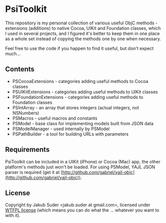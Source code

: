 # PsiToolkit

This repository is my personal collection of various useful ObjC methods - extensions (additions) to native Cocoa,
UIKit and Foundation classes, which I used in several projects, and I figured it's better to keep them in one place
as a whole set instead of copying the methods one by one when necessary.

Feel free to use the code if you happen to find it useful, but don't expect much...

## Contents

* PSCocoaExtensions - categories adding useful methods to Cocoa classes
* PSUIKitExtensions - categories adding useful methods to UIKit classes
* PSFoundationExtensions - categories adding useful methods to Foundation classes
* PSIntArray - an array that stores integers (actual integers, not NSNumbers)
* PSMacros - useful macros and constants
* PSModel - base class for implementing models built from JSON data
* PSModelManager - used internally by PSModel
* PSPathBuilder - a tool for building URLs with parameters

## Requirements

PsiToolkit can be included in a UIKit (iPhone) or Cocoa (Mac) app, the other platform's methods just won't be loaded.
For using PSModel, YAJL JSON parser is required (get it at
[http://github.com/gabriel/yajl-objc](http://github.com/gabriel/yajl-objc)).

## License

Copyright by Jakub Suder <jakub.suder at gmail.com>, licensed under [WTFPL license](http://sam.zoy.org/wtfpl/)
(which means you can do what the ... whatever you want to with it).
